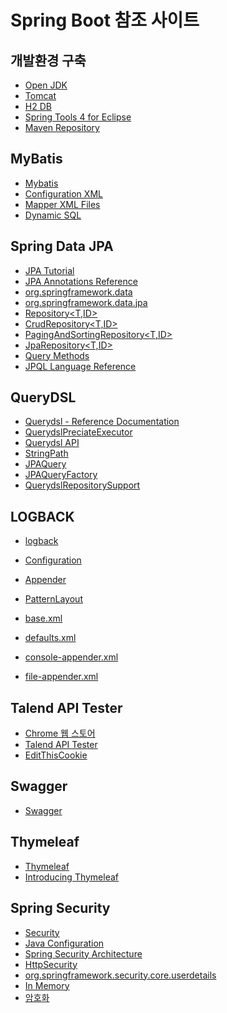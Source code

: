 # Spring Boot 참조 사이트

개발환경 구축
------------
* [Open JDK](https://www.azul.com/downloads/?package=jdk)
* [Tomcat](https://tomcat.apache.org/)
* [H2 DB](https://www.h2database.com/html/main.html)
* [Spring Tools 4 for Eclipse](https://spring.io/tools)
* [Maven Repository](https://mvnrepository.com/)

MyBatis
-------
* [Mybatis](https://mybatis.org/mybatis-3/)
* [Configuration XML](https://mybatis.org/mybatis-3/configuration.html)
* [Mapper XML Files](https://mybatis.org/mybatis-3/sqlmap-xml.html)
* [Dynamic SQL](https://mybatis.org/mybatis-3/dynamic-sql.html)


Spring Data JPA
---------------
* [JPA Tutorial](https://www.tutorialspoint.com/jpa/jpa_orm_components.htm)
* [JPA Annotations Reference](https://www.datanucleus.org/products/accessplatform/jpa/annotations.html)
* [org.springframework.data](https://docs.spring.io/spring-data/commons/docs/current/api/index.html?org/springframework/data)
* [org.springframework.data.jpa]( https://docs.spring.io/spring-data/jpa/docs/current/api/)
* [Repository<T,ID>](https://docs.spring.io/spring-data/commons/docs/current/api/org/springframework/data/repository/Repository.html)
* [CrudRepository<T,ID>](https://docs.spring.io/spring-data/commons/docs/current/api/org/springframework/data/repository/CrudRepository.html)
* [PagingAndSortingRepository<T,ID>](https://docs.spring.io/spring-data/commons/docs/current/api/org/springframework/data/repository/PagingAndSortingRepository.html)
* [JpaRepository<T,ID>](https://docs.spring.io/spring-data/jpa/docs/current/api/org/springframework/data/jpa/repository/JpaRepository.html)
* [Query Methods](https://docs.spring.io/spring-data/jpa/docs/current/reference/html/#jpa.query-methods)
* [JPQL Language Reference](https://docs.oracle.com/cd/E11035_01/kodo41/full/html/ejb3_langref.html)

QueryDSL
---------------
* [Querydsl - Reference Documentation](http://querydsl.com/static/querydsl/3.1.2.BUILD/reference/html/index.html)
* [QuerydslPreciateExecutor](https://docs.spring.io/spring-data/commons/docs/current/api/org/springframework/data/querydsl/QuerydslPredicateExecutor.html)
* [Querydsl API](http://querydsl.com/static/querydsl/5.0.0/apidocs/)
* [StringPath](http://querydsl.com/static/querydsl/5.0.0/apidocs/com/querydsl/core/types/dsl/StringPath.html)
* [JPAQuery](http://querydsl.com/static/querydsl/5.0.0/apidocs/index.html?com/querydsl/jpa/impl/JPAQuery.html)
* [JPAQueryFactory](http://querydsl.com/static/querydsl/5.0.0/apidocs/index.html?com/querydsl/jpa/impl/JPAQueryFactory.html)
* [QuerydslRepositorySupport](https://docs.spring.io/spring-data/jpa/docs/current/api/org/springframework/data/jpa/repository/support/QuerydslRepositorySupport.html)


LOGBACK
-------
* [logback](https://logback.qos.ch/manual/introduction.html)
* [Configuration](https://logback.qos.ch/manual/configuration.html)
* [Appender](https://logback.qos.ch/manual/appenders.html)
* [PatternLayout](https://logback.qos.ch/manual/layouts.html#conversionWord)

* [base.xml](https://github.com/spring-projects/spring-boot/blob/main/spring-boot-project/spring-boot/src/main/resources/org/springframework/boot/logging/logback/base.xml)
* [defaults.xml](https://github.com/spring-projects/spring-boot/blob/main/spring-boot-project/spring-boot/src/main/resources/org/springframework/boot/logging/logback/defaults.xml)
* [console-appender.xml](https://github.com/spring-projects/spring-boot/blob/main/spring-boot-project/spring-boot/src/main/resources/org/springframework/boot/logging/logback/console-appender.xml)
* [file-appender.xml](https://github.com/spring-projects/spring-boot/blob/main/spring-boot-project/spring-boot/src/main/resources/org/springframework/boot/logging/logback/file-appender.xml)

Talend API Tester
---------------
* [Chrome 웹 스토어](https://chrome.google.com/webstore/category/extensions?hl=ko)
* [Talend API Tester](https://chrome.google.com/webstore/search/talend%20api%20tester?hl=ko)
* [EditThisCookie](https://chrome.google.com/webstore/detail/editthiscookie/fngmhnnpilhplaeedifhccceomclgfbg?hl=ko)

Swagger
-------
* [Swagger](https://www.baeldung.com/swagger-2-documentation-for-spring-rest-api)

Thymeleaf
---------
* [Thymeleaf](https://www.thymeleaf.org/)
* [Introducing Thymeleaf](https://www.thymeleaf.org/doc/tutorials/3.0/usingthymeleaf.html#introducing-thymeleaf)


Spring Security
----------------
* [Security](https://docs.spring.io/spring-security/reference/servlet/index.html)
* [Java Configuration](https://docs.spring.io/spring-security/reference/servlet/configuration/java.html)
* [Spring Security Architecture](https://spring.io/guides/topicals/spring-security-architecture)
* [HttpSecurity](https://docs.spring.io/spring-security/site/docs/current/api/org/springframework/security/config/annotation/web/builders/HttpSecurity.html)
* [org.springframework.security.core.userdetails](https://docs.spring.io/spring-security/site/docs/current/api/org/springframework/security/core/userdetails/package-summary.html)
* [In Memory](https://docs.spring.io/spring-security/reference/servlet/authentication/passwords/in-memory.html)
* [암호화](https://d2.naver.com/helloworld/318732)
